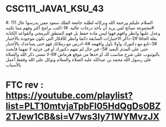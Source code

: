 # CSC111_JAVA1_KSU_43
#السلام عليكم ورحمة الله وبركاته لطلبة جامعة الملك سعود ممن يدرسوا عال 111 .
#مجموعة نصائح لمن يريد أن يأخذ درجات عالية.
#1-اكتب برامج أكثر وفهم مما تكتبه وعدل عليها وانظر وافهم فهوا ليس مادة حفظ بل فهم المنطق البرمجي والقواعد الكتابة بغلة الجافا
#2-ذاكر الاختبارات السابقة دائما وانظر للأفكار التي تكون موجودة بالأختبار
#3-تابع مع دكتورك واولا بأول وافهمه
#4-ادرس مع زملائك فهو حتى يساعدك بالأختبار حتى على المدى البعيد
#5- في حال لم تفهم دكتورك أو في جزئية لا تفهما فأبحث باليوتيوب على شرح مناسب لك أو خذها من موقع هرماش
#6-لا تنسى ذكر الله والصلاة على رسول الله محمد بن عبدالله عليه الصلاة والسلام وتوكل على الله وفقط أعمل بالأسباب 


# FTC rev :  https://youtube.com/playlist?list=PLT10mtvjaTpbFl05HdQgDs0BZ2TJew1CB&si=V7ws3Iy71WYMvzJX 
